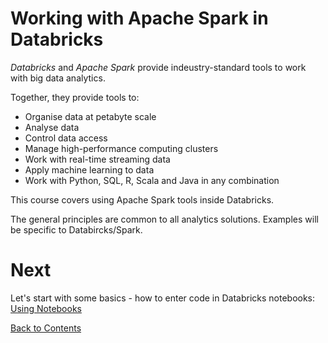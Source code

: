 # Working with Apache Spark in Databricks

_Databricks_ and _Apache Spark_ provide indeustry-standard tools to work with big data analytics.

Together, they provide tools to:

- Organise data at petabyte scale
- Analyse data
- Control data access
- Manage high-performance computing clusters
- Work with real-time streaming data
- Apply machine learning to data
- Work with Python, SQL, R, Scala and Java in any combination
  
This course covers using Apache Spark tools inside Databricks. 

The general principles are common to all analytics solutions. Examples will be specific to Databircks/Spark.

# Next
Let's start with some basics - how to enter code in Databricks notebooks:
[Using Notebooks](/notebooks.md)

[Back to Contents](/contents.md)
